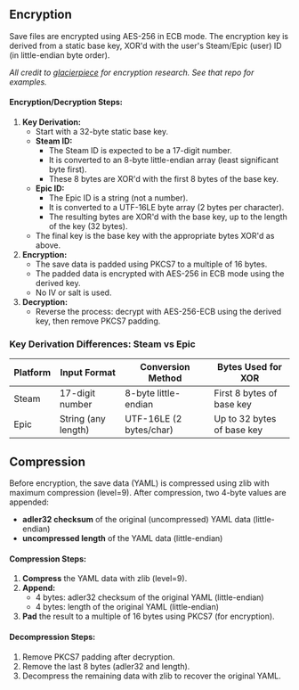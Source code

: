 ## Encryption
Save files are encrypted using AES-256 in ECB mode. The encryption key is derived from a static base key, XOR'd with the user's Steam/Epic (user) ID (in little-endian byte order).

_All credit to [glacierpiece](https://github.com/glacierpiece/borderlands-4-save-utility) for encryption research. See that repo for examples._

#### Encryption/Decryption Steps:
1. **Key Derivation:**
   - Start with a 32-byte static base key.
   - **Steam ID:**  
     - The Steam ID is expected to be a 17-digit number.
     - It is converted to an 8-byte little-endian array (least significant byte first).
     - These 8 bytes are XOR'd with the first 8 bytes of the base key.
   - **Epic ID:**  
     - The Epic ID is a string (not a number).
     - It is converted to a UTF-16LE byte array (2 bytes per character).
     - The resulting bytes are XOR'd with the base key, up to the length of the key (32 bytes).
   - The final key is the base key with the appropriate bytes XOR'd as above.
2. **Encryption:**
   - The save data is padded using PKCS7 to a multiple of 16 bytes.
   - The padded data is encrypted with AES-256 in ECB mode using the derived key.
   - No IV or salt is used.
3. **Decryption:**
   - Reverse the process: decrypt with AES-256-ECB using the derived key, then remove PKCS7 padding.

### Key Derivation Differences: Steam vs Epic

| Platform | Input Format         | Conversion Method         | Bytes Used for XOR       |
|----------|---------------------|--------------------------|----------------------------|
| Steam    | 17-digit number     | 8-byte little-endian     | First 8 bytes of base key  |
| Epic     | String (any length) | UTF-16LE (2 bytes/char)  | Up to 32 bytes of base key |


## Compression
Before encryption, the save data (YAML) is compressed using zlib with maximum compression (level=9).
After compression, two 4-byte values are appended:

- **adler32 checksum** of the original (uncompressed) YAML data (little-endian)
- **uncompressed length** of the YAML data (little-endian)

#### Compression Steps:
1. **Compress** the YAML data with zlib (level=9).
2. **Append:**
   - 4 bytes: adler32 checksum of the original YAML (little-endian)
   - 4 bytes: length of the original YAML (little-endian)
3. **Pad** the result to a multiple of 16 bytes using PKCS7 (for encryption).

#### Decompression Steps:
1. Remove PKCS7 padding after decryption.
2. Remove the last 8 bytes (adler32 and length).
3. Decompress the remaining data with zlib to recover the original YAML.
